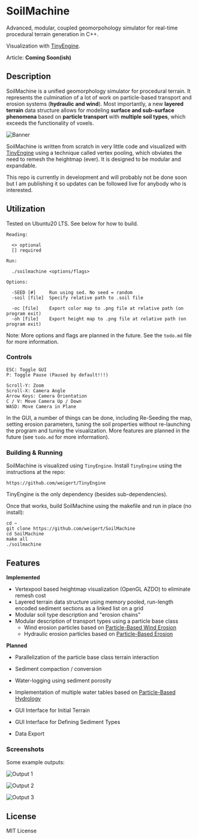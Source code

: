 # SoilMachine

Advanced, modular, coupled geomorpohology simulator for real-time procedural terrain generation in C++.

Visualization with [TinyEngine](https://github.com/weigert/TinyEngine).

Article: **Coming Soon(ish)**

## Description

SoilMachine is a unified geomorphology simulator for procedural terrain. It represents the culmination of a lot of work on particle-based transport and erosion systems (**hydraulic and wind**). Most importantly, a new **layered terrain** data structure allows for modeling **surface and sub-surface phenomena** based on **particle transport** with **multiple soil types**, which exceeds the functionality of voxels.

![Banner](https://github.com/weigert/SoilMachine/blob/master/screenshots/banner.png)

SoilMachine is written from scratch in very little code and visualized with [TinyEngine](https://github.com/weigert/TinyEngine) using a technique called vertex pooling, which obviates the need to remesh the heightmap (ever). It is designed to be modular and expandable.

This repo is currently in development and will probably not be done soon but I am publishing it so updates can be followed live for anybody who is interested.

## Utilization

Tested on Ubuntu20 LTS. See below for how to build.

    Reading:

      <> optional
      [] required

    Run:

      ./soilmachine <options/flags>

    Options:

      -SEED [#]     Run using sed. No seed = random
      -soil [file]  Specify relative path to .soil file

      -oc [file]    Export color map to .png file at relative path (on program exit)
      -oh [file]    Export height map to .png file at relative path (on program exit)

Note: More options and flags are planned in the future. See the `todo.md` file for more information.

### Controls

    ESC: Toggle GUI
    P: Toggle Pause (Paused by default!!!)

    Scroll-Y: Zoom
    Scroll-X: Camera Angle
    Arrow Keys: Camera Orientation
    C / V: Move Camera Up / Down
    WASD: Move Camera in Plane

In the GUI, a number of things can be done, including Re-Seeding the map, setting erosion parameters, tuning the soil properties without re-launching the program and tuning the visualization. More features are planned in the future (see `todo.md` for more information).

### Building & Running

SoilMachine is visualized using `TinyEngine`. Install `TinyEngine` using the instructions at the repo:

    https://github.com/weigert/TinyEngine

TinyEngine is the only dependency (besides sub-dependencies).

Once that works, build SoilMachine using the makefile and run in place (no install):

    cd ~
    git clone https://github.com/weigert/SoilMachine
    cd SoilMachine
    make all
    ./soilmachine

## Features

**Implemented**

- Vertexpool based heightmap visualization (OpenGL AZDO) to eliminate remesh cost
- Layered terrain data structure using memory pooled, run-length encoded sediment sections as a linked list on a grid
- Modular soil type description and "erosion chains"
- Modular description of transport types using a particle base class
  - Wind erosion particles based on [Particle-Based Wind Erosion](https://github.com/weigert/SimpleWindErosion)
  - Hydraulic erosion particles based on [Particle-Based Erosion](https://github.com/weigert/SimpleErosion)

**Planned**

- Parallelization of the particle base class terrain interaction
- Sediment compaction / conversion
- Water-logging using sediment porosity
- Implementation of multiple water tables based on [Particle-Based Hydrology](https://github.com/weigert/SimpleHydrology)

- GUI Interface for Initial Terrain
- GUI Interface for Defining Sediment Types
- Data Export

### Screenshots

Some example outputs:

![Output 1](https://github.com/weigert/SoilMachine/blob/master/screenshots/Output1.png)

![Output 2](https://github.com/weigert/SoilMachine/blob/master/screenshots/Output2.png)

![Output 3](https://github.com/weigert/SoilMachine/blob/master/screenshots/Output3.png)

## License

MIT License
